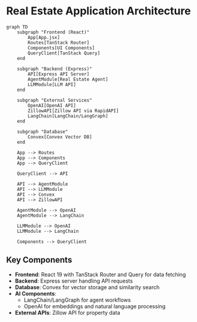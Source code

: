 # Real Estate Application Architecture

```mermaid
graph TD
    subgraph "Frontend (React)"
        App[App.jsx]
        Routes[TanStack Router]
        Components[UI Components]
        QueryClient[TanStack Query]
    end

    subgraph "Backend (Express)"
        API[Express API Server]
        AgentModule[Real Estate Agent]
        LLMModule[LLM API]
    end

    subgraph "External Services"
        OpenAI[OpenAI API]
        ZillowAPI[Zillow API via RapidAPI]
        LangChain[LangChain/LangGraph]
    end

    subgraph "Database"
        Convex[Convex Vector DB]
    end

    App --> Routes
    App --> Components
    App --> QueryClient
    
    QueryClient --> API
    
    API --> AgentModule
    API --> LLMModule
    API --> Convex
    API --> ZillowAPI
    
    AgentModule --> OpenAI
    AgentModule --> LangChain
    
    LLMModule --> OpenAI
    LLMModule --> LangChain
    
    Components --> QueryClient
```

## Key Components

- **Frontend**: React 19 with TanStack Router and Query for data fetching
- **Backend**: Express server handling API requests
- **Database**: Convex for vector storage and similarity search
- **AI Components**: 
  - LangChain/LangGraph for agent workflows
  - OpenAI for embeddings and natural language processing
- **External APIs**: Zillow API for property data